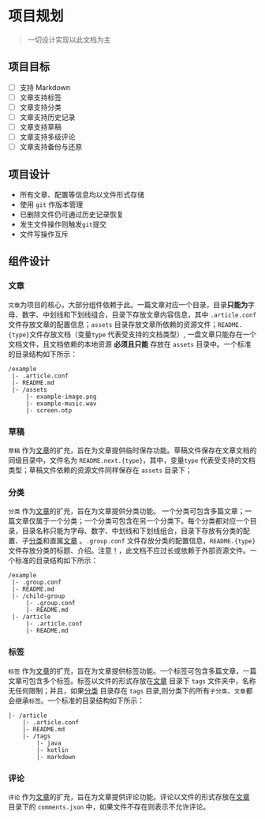 # 项目规划

> 一切设计实现以此文档为主

## 项目目标

- [ ] 支持 Markdown
- [ ] 文章支持标签
- [ ] 文章支持分类
- [ ] 文章支持历史记录
- [ ] 文章支持草稿
- [ ] 文章支持多级评论
- [ ] 文章支持备份与还原

## 项目设计

- 所有文章、配置等信息均以文件形式存储
- 使用 `git` 作版本管理
- 已删除文件仍可通过历史记录恢复
- 发生文件操作则触发`git`提交
- 文件写操作互斥

## 组件设计

### 文章

`文章`为项目的核心，大部分组件依赖于此。一篇文章对应一个目录，目录**只能为**字母、数字、中划线和下划线组合，目录下存放文章内容信息，其中 `.article.conf`文件存放文章的配置信息；`assets`
目录存放文章所依赖的资源文件；`README.{type}`文件存放文档（变量`type` 代表受支持的文档类型）, 一盘文章只能存在一个文档文件，且文档依赖的本地资源 **必须且只能** 存放在 `assets`
目录中。一个标准的目录结构如下所示：

```text
/example
 |- .article.conf
 |- README.md
 |- /assets
     |- example-image.png
     |- example-music.wav
     |- screen.otp
```

### 草稿

`草稿` 作为[文章](#文章)的扩充，旨在为文章提供临时保存功能。草稿文件保存在文章文档的同级目录中，文件名为 `README.next.{type}`，其中，变量`type`
代表受支持的文档类型；草稿文件依赖的资源文件同样保存在 `assets` 目录下；

### 分类

`分类` 作为[文章](#文章)的扩充，旨在为文章提供分类功能。
一个分类可包含多篇文章；一篇文章仅属于一个分类；一个分类可包含在另一个分类下。每个分类都对应一个目录，目录名称只能为字母、数字、中划线和下划线组合，目录下存放有分类的配置、子[分类](#分类)和直属[文章](#文章)
。`.group.conf` 文件存放分类的配置信息，`README.{type}` 文件存放分类的标题、介绍。注意！，此文档不应过长或依赖于外部资源文件。一个标准的目录结构如下所示：

```text
/example
 |- .group.conf
 |- README.md
 |- /child-group
     |- .group.conf
     |- README.md
 |- /article
     |- .article.conf
     |- README.md
```

### 标签

`标签` 作为[文章](#文章)的扩充，旨在为文章提供标签功能。一个标签可包含多篇文章，一篇文章可包含多个标签。标签以文件的形式存放在[文章](#文章) 目录下 `tags` 文件夹中，名称无任何限制；并且，如果[分类](#分类)
目录存在 `tags` 目录,则分类下的所有`子分类`、`文章`都会继承`标签`。一个标准的目录结构如下所示：

```text
|- /article
    |- .article.conf 
    |- README.md
    |- /tags
        |- java
        |- kotlin
        |- markdown
```

### 评论

`评论` 作为[文章](#文章)的扩充，旨在为文章提供评论功能。评论以文件的形式存放在[文章](#文章) 目录下的 `comments.json` 中，如果文件不存在则表示不允许评论。
